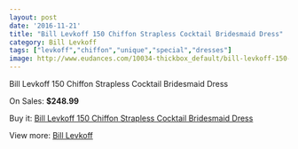 ```yaml
---
layout: post
date: '2016-11-21'
title: "Bill Levkoff 150 Chiffon Strapless Cocktail Bridesmaid Dress"
category: Bill Levkoff
tags: ["levkoff","chiffon","unique","special","dresses"]
image: http://www.eudances.com/10034-thickbox_default/bill-levkoff-150-chiffon-strapless-cocktail-bridesmaid-dress.jpg
---
```

Bill Levkoff 150 Chiffon Strapless Cocktail Bridesmaid Dress

On Sales: **$248.99**
<a href="https://www.eudances.com/en/bill-levkoff/3295-bill-levkoff-150-chiffon-strapless-cocktail-bridesmaid-dress.html"><amp-img layout="responsive" width="600" height="600" src="//www.eudances.com/10034-thickbox_default/bill-levkoff-150-chiffon-strapless-cocktail-bridesmaid-dress.jpg" alt="Bill Levkoff 150 Chiffon Strapless Cocktail Bridesmaid Dress 0" /></a>
<a href="https://www.eudances.com/en/bill-levkoff/3295-bill-levkoff-150-chiffon-strapless-cocktail-bridesmaid-dress.html"><amp-img layout="responsive" width="600" height="600" src="//www.eudances.com/10035-thickbox_default/bill-levkoff-150-chiffon-strapless-cocktail-bridesmaid-dress.jpg" alt="Bill Levkoff 150 Chiffon Strapless Cocktail Bridesmaid Dress 1" /></a>

Buy it: [Bill Levkoff 150 Chiffon Strapless Cocktail Bridesmaid Dress](https://www.eudances.com/en/bill-levkoff/3295-bill-levkoff-150-chiffon-strapless-cocktail-bridesmaid-dress.html "Bill Levkoff 150 Chiffon Strapless Cocktail Bridesmaid Dress")

View more: [Bill Levkoff](https://www.eudances.com/en/57-bill-levkoff "Bill Levkoff")